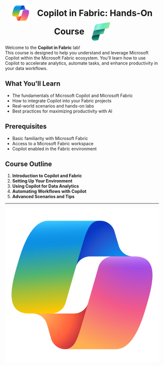 <p align="center">
  <img src="assets/img/copilot_logo.png" alt="Copilot Logo" width="60" style="vertical-align:middle; margin-right: 20px;">
  <span style="font-size:2em; font-weight:bold; vertical-align:middle;">Copilot in Fabric: Hands-On Course</span>
  <img src="assets/img/fabric_logo.png" alt="Fabric Logo" width="60" style="vertical-align:middle; margin-left: 20px;">
</p>

Welcome to the **Copilot in Fabric** lab!  
This course is designed to help you understand and leverage Microsoft Copilot within the Microsoft Fabric ecosystem. You'll learn how to use Copilot to accelerate analytics, automate tasks, and enhance productivity in your data workflows.

## What You'll Learn

- The fundamentals of Microsoft Copilot and Microsoft Fabric
- How to integrate Copilot into your Fabric projects
- Real-world scenarios and hands-on labs
- Best practices for maximizing productivity with AI

## Prerequisites

- Basic familiarity with Microsoft Fabric
- Access to a Microsoft Fabric workspace
- Copilot enabled in the Fabric environment

## Course Outline

1. **Introduction to Copilot and Fabric**
2. **Setting Up Your Environment**
3. **Using Copilot for Data Analytics**
4. **Automating Workflows with Copilot**
5. **Advanced Scenarios and Tips**

---

![Copilot and Fabric Logos](assets/img/copilot_logo.png)